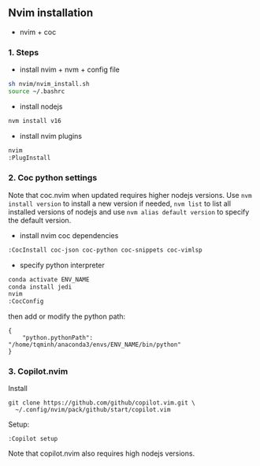 ## Nvim installation
- nvim + coc
### 1. Steps
- install nvim + nvm + config file
```bash
sh nvim/nvim_install.sh
source ~/.bashrc
```
- install nodejs
```bash
nvm install v16
```
- install nvim plugins
```bash
nvim
:PlugInstall
```
### 2. Coc python settings
Note that coc.nvim when updated requires higher nodejs versions. Use `nvm install version` to install a new version 
if needed, `nvm list` to list all installed versions of nodejs and use `nvm alias default version` to specify the 
default version.

- install nvim coc dependencies
```bash
:CocInstall coc-json coc-python coc-snippets coc-vimlsp
```
- specify python interpreter
```bash
conda activate ENV_NAME
conda install jedi
nvim
:CocConfig
```
then add or modify the python path:
```
{
    "python.pythonPath": "/home/tqminh/anaconda3/envs/ENV_NAME/bin/python"
}
```

### 3. Copilot.nvim
Install
```
git clone https://github.com/github/copilot.vim.git \
  ~/.config/nvim/pack/github/start/copilot.vim
```
Setup:
```
:Copilot setup
```
Note that copilot.nvim also requires high nodejs versions.
